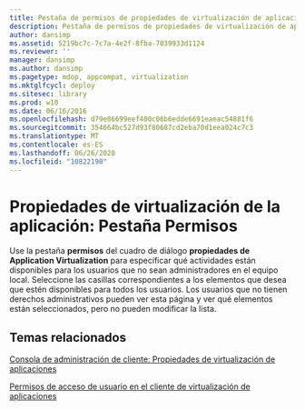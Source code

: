 ```yaml
---
title: Pestaña de permisos de propiedades de virtualización de aplicaciones
description: Pestaña de permisos de propiedades de virtualización de aplicaciones
author: dansimp
ms.assetid: 5219bc7c-7c7a-4e2f-8fba-7039933d1124
ms.reviewer: ''
manager: dansimp
ms.author: dansimp
ms.pagetype: mdop, appcompat, virtualization
ms.mktglfcycl: deploy
ms.sitesec: library
ms.prod: w10
ms.date: 06/16/2016
ms.openlocfilehash: d79e86699eef400c06b6edde6691eaeac54881f6
ms.sourcegitcommit: 354664bc527d93f80687cd2eba70d1eea024c7c3
ms.translationtype: MT
ms.contentlocale: es-ES
ms.lasthandoff: 06/26/2020
ms.locfileid: "10822190"
---
```

# Propiedades de virtualización de la aplicación: Pestaña Permisos


Use la pestaña **permisos** del cuadro de diálogo **propiedades de Application Virtualization** para especificar qué actividades están disponibles para los usuarios que no sean administradores en el equipo local. Seleccione las casillas correspondientes a los elementos que desea que estén disponibles para todos los usuarios. Los usuarios que no tienen derechos administrativos pueden ver esta página y ver qué elementos están seleccionados, pero no pueden modificar la lista.

## Temas relacionados


[Consola de administración de cliente: Propiedades de virtualización de aplicaciones](client-management-console-application-virtualization-properties.md)

[Permisos de acceso de usuario en el cliente de virtualización de aplicaciones](user-access-permissions-in-application-virtualization-client.md)

 

 





